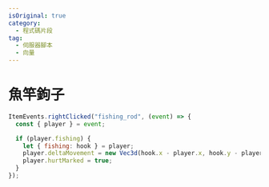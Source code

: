 ```yaml
---
isOriginal: true
category:
  - 程式碼片段
tag:
  - 伺服器腳本
  - 向量
---
```


# 魚竿鉤子

<VidStack src="/snippets/Fishing-rod-hook/0.mp4"/>

```js
ItemEvents.rightClicked("fishing_rod", (event) => {
  const { player } = event;

  if (player.fishing) {
    let { fishing: hook } = player;
    player.deltaMovement = new Vec3d(hook.x - player.x, hook.y - player.y, hook.z - player.z).scale(0.25);
    player.hurtMarked = true;
  }
});
```
